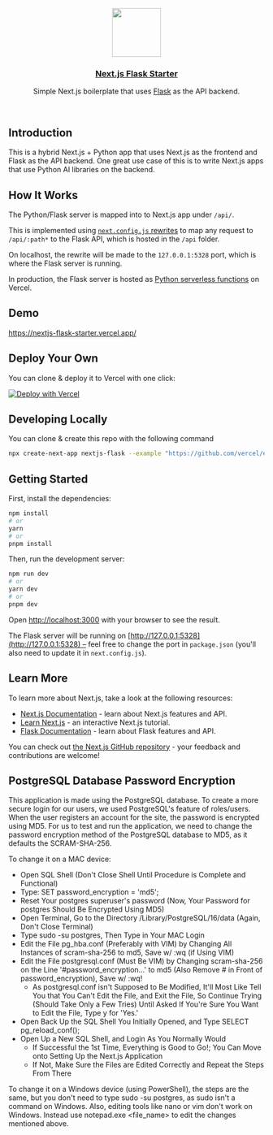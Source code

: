 <p align="center">
  <a href="https://nextjs-flask-starter.vercel.app/">
    <img src="https://assets.vercel.com/image/upload/v1588805858/repositories/vercel/logo.png" height="96">
    <h3 align="center">Next.js Flask Starter</h3>
  </a>
</p>

<p align="center">Simple Next.js boilerplate that uses <a href="https://flask.palletsprojects.com/">Flask</a> as the API backend.</p>

<br/>

## Introduction

This is a hybrid Next.js + Python app that uses Next.js as the frontend and Flask as the API backend. One great use case of this is to write Next.js apps that use Python AI libraries on the backend.

## How It Works

The Python/Flask server is mapped into to Next.js app under `/api/`.

This is implemented using [`next.config.js` rewrites](https://github.com/vercel/examples/blob/main/python/nextjs-flask/next.config.js) to map any request to `/api/:path*` to the Flask API, which is hosted in the `/api` folder.

On localhost, the rewrite will be made to the `127.0.0.1:5328` port, which is where the Flask server is running.

In production, the Flask server is hosted as [Python serverless functions](https://vercel.com/docs/concepts/functions/serverless-functions/runtimes/python) on Vercel.

## Demo

https://nextjs-flask-starter.vercel.app/

## Deploy Your Own

You can clone & deploy it to Vercel with one click:

[![Deploy with Vercel](https://vercel.com/button)](https://vercel.com/new/clone?demo-title=Next.js%20Flask%20Starter&demo-description=Simple%20Next.js%20boilerplate%20that%20uses%20Flask%20as%20the%20API%20backend.&demo-url=https%3A%2F%2Fnextjs-flask-starter.vercel.app%2F&demo-image=%2F%2Fimages.ctfassets.net%2Fe5382hct74si%2F795TzKM3irWu6KBCUPpPz%2F44e0c6622097b1eea9b48f732bf75d08%2FCleanShot_2023-05-23_at_12.02.15.png&project-name=Next.js%20Flask%20Starter&repository-name=nextjs-flask-starter&repository-url=https%3A%2F%2Fgithub.com%2Fvercel%2Fexamples%2Ftree%2Fmain%2Fpython%2Fnextjs-flask&from=vercel-examples-repo)

## Developing Locally

You can clone & create this repo with the following command

```bash
npx create-next-app nextjs-flask --example "https://github.com/vercel/examples/tree/main/python/nextjs-flask"
```

## Getting Started

First, install the dependencies:

```bash
npm install
# or
yarn
# or
pnpm install
```

Then, run the development server:

```bash
npm run dev
# or
yarn dev
# or
pnpm dev
```

Open [http://localhost:3000](http://localhost:3000) with your browser to see the result.

The Flask server will be running on [http://127.0.0.1:5328](http://127.0.0.1:5328) – feel free to change the port in `package.json` (you'll also need to update it in `next.config.js`).

## Learn More

To learn more about Next.js, take a look at the following resources:

- [Next.js Documentation](https://nextjs.org/docs) - learn about Next.js features and API.
- [Learn Next.js](https://nextjs.org/learn) - an interactive Next.js tutorial.
- [Flask Documentation](https://flask.palletsprojects.com/en/1.1.x/) - learn about Flask features and API.

You can check out [the Next.js GitHub repository](https://github.com/vercel/next.js/) - your feedback and contributions are welcome!

## PostgreSQL Database Password Encryption

This application is made using the PostgreSQL database. To create a more secure login for our users, we used PostgreSQL's feature of roles/users. When the user registers an account for the site, the password is encrypted using MD5. For us to test and run the application, we need to change the password encryption method of the PostgreSQL database to MD5, as it defaults the SCRAM-SHA-256.

To change it on a MAC device:

- Open SQL Shell (Don't Close Shell Until Procedure is Complete and Functional)
- Type: SET password_encryption = 'md5';
- Reset Your postgres superuser's password (Now, Your Password for postgres Should Be Encrypted Using MD5)
- Open Terminal, Go to the Directory /Library/PostgreSQL/16/data (Again, Don't Close Terminal)
- Type sudo -su postgres, Then Type in Your MAC Login
- Edit the File pg_hba.conf (Preferably with VIM) by Changing All Instances of scram-sha-256 to md5, Save w/ :wq (if Using VIM)
- Edit the File postgresql.conf (Must Be VIM) by Changing scram-sha-256 on the Line '#password_encryption...' to md5 (Also Remove # in Front of password_encryption), Save w/ :wq!
  - As postgresql.conf isn't Supposed to Be Modified, It'll Most Like Tell You that You Can't Edit the File, and Exit the File, So Continue Trying (Should Take Only a Few Tries) Until Asked If You're Sure You Want to Edit the File, Type y for 'Yes.'
- Open Back Up the SQL Shell You Initially Opened, and Type SELECT pg_reload_conf();
- Open Up a New SQL Shell, and Login As You Normally Would
  - If Successful the 1st Time, Everything is Good to Go!; You Can Move onto Setting Up the Next.js Application
  - If Not, Make Sure the Files are Edited Correctly and Repeat the Steps From There

To change it on a Windows device (using PowerShell), the steps are the same, but you don't need to type sudo -su postgres, as sudo isn't a command on Windows. Also, editing tools like nano or vim don't work on Windows. Instead use notepad.exe <file_name> to edit the changes mentioned above.

